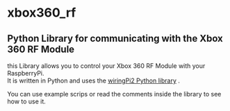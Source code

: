 xbox360_rf
==========

Python Library for communicating with the Xbox 360 RF Module
------------------------------------------------------------

this Library allows you to control your Xbox 360 RF Module
with your RaspberryPi.  
It is written in Python and uses the [wiringPi2 Python library](https://github.com/Gadgetoid/WiringPi2-Python) .

You can use example scrips or read the comments inside the library to see how to use it.
